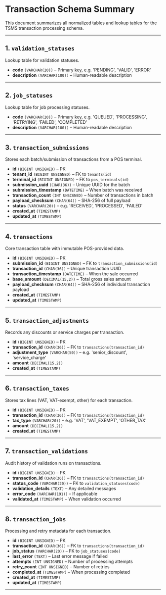 
# Transaction Schema Summary

This document summarizes all normalized tables and lookup tables for the TSMS transaction processing schema.

---

## 1. `validation_statuses`
Lookup table for validation statuses.
- **code** `(VARCHAR(20))` – Primary key, e.g. 'PENDING', 'VALID', 'ERROR'
- **description** `(VARCHAR(100))` – Human-readable description

---

## 2. `job_statuses`
Lookup table for job processing statuses.
- **code** `(VARCHAR(20))` – Primary key, e.g. 'QUEUED', 'PROCESSING', 'RETRYING', 'FAILED', 'COMPLETED'
- **description** `(VARCHAR(100))` – Human-readable description

---

## 3. `transaction_submissions`
Stores each batch/submission of transactions from a POS terminal.
- **id** `(BIGINT UNSIGNED)` – PK
- **tenant_id** `(BIGINT UNSIGNED)` – FK to `tenants(id)`
- **terminal_id** `(BIGINT UNSIGNED)` – FK to `pos_terminals(id)`
- **submission_uuid** `(CHAR(36))` – Unique UUID for the batch
- **submission_timestamp** `(DATETIME)` – When batch was received
- **transaction_count** `(INT UNSIGNED)` – Number of transactions in batch
- **payload_checksum** `(CHAR(64))` – SHA-256 of full payload
- **status** `(VARCHAR(20))` – e.g. 'RECEIVED', 'PROCESSED', 'FAILED'
- **created_at** `(TIMESTAMP)`
- **updated_at** `(TIMESTAMP)`

---

## 4. `transactions`
Core transaction table with immutable POS-provided data.
- **id** `(BIGINT UNSIGNED)` – PK
- **submission_id** `(BIGINT UNSIGNED)` – FK to `transaction_submissions(id)`
- **transaction_id** `(CHAR(36))` – Unique transaction UUID
- **transaction_timestamp** `(DATETIME)` – When the sale occurred
- **base_amount** `(DECIMAL(15,2))` – Total gross sales amount
- **payload_checksum** `(CHAR(64))` – SHA-256 of individual transaction payload
- **created_at** `(TIMESTAMP)`
- **updated_at** `(TIMESTAMP)`

---

## 5. `transaction_adjustments`
Records any discounts or service charges per transaction.
- **id** `(BIGINT UNSIGNED)` – PK
- **transaction_id** `(CHAR(36))` – FK to `transactions(transaction_id)`
- **adjustment_type** `(VARCHAR(50))` – e.g. 'senior_discount', 'service_charge'
- **amount** `(DECIMAL(15,2))`
- **created_at** `(TIMESTAMP)`

---

## 6. `transaction_taxes`
Stores tax lines (VAT, VAT-exempt, other) for each transaction.
- **id** `(BIGINT UNSIGNED)` – PK
- **transaction_id** `(CHAR(36))` – FK to `transactions(transaction_id)`
- **tax_type** `(VARCHAR(20))` – e.g. 'VAT', 'VAT_EXEMPT', 'OTHER_TAX'
- **amount** `(DECIMAL(15,2))`
- **created_at** `(TIMESTAMP)`

---

## 7. `transaction_validations`
Audit history of validation runs on transactions.
- **id** `(BIGINT UNSIGNED)` – PK
- **transaction_id** `(CHAR(36))` – FK to `transactions(transaction_id)`
- **status_code** `(VARCHAR(20))` – FK to `validation_statuses(code)`
- **validation_details** `(TEXT)` – Any detailed messages
- **error_code** `(VARCHAR(191))` – If applicable
- **validated_at** `(TIMESTAMP)` – When validation occurred

---

## 8. `transaction_jobs`
Processing and retry metadata for each transaction.
- **id** `(BIGINT UNSIGNED)` – PK
- **transaction_id** `(CHAR(36))` – FK to `transactions(transaction_id)`
- **job_status** `(VARCHAR(20))` – FK to `job_statuses(code)`
- **last_error** `(TEXT)` – Last error message if failed
- **attempts** `(INT UNSIGNED)` – Number of processing attempts
- **retry_count** `(INT UNSIGNED)` – Number of retries
- **completed_at** `(TIMESTAMP)` – When processing completed
- **created_at** `(TIMESTAMP)`
- **updated_at** `(TIMESTAMP)`

---
